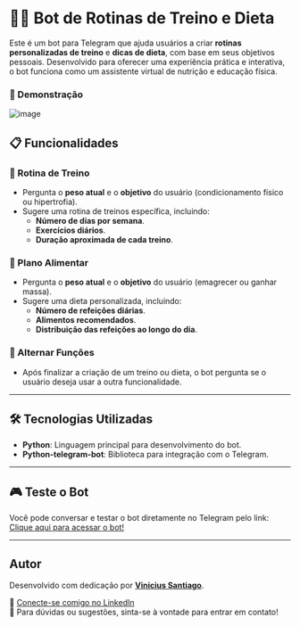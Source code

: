 # 🏋️‍♂️ Bot de Rotinas de Treino e Dieta

Este é um bot para Telegram que ajuda usuários a criar **rotinas personalizadas de treino** e **dicas de dieta**, com base em seus objetivos pessoais. Desenvolvido para oferecer uma experiência prática e interativa, o bot funciona como um assistente virtual de nutrição e educação física.

### 🎥 Demonstração

![image](https://github.com/user-attachments/assets/28a927fa-1483-4504-b630-77d8754c0f71)

## 📋 Funcionalidades

### 💪 Rotina de Treino
- Pergunta o **peso atual** e o **objetivo** do usuário (condicionamento físico ou hipertrofia).
- Sugere uma rotina de treinos específica, incluindo:
  - **Número de dias por semana**.
  - **Exercícios diários**.
  - **Duração aproximada de cada treino**.

### 🥗 Plano Alimentar
- Pergunta o **peso atual** e o **objetivo** do usuário (emagrecer ou ganhar massa).
- Sugere uma dieta personalizada, incluindo:
  - **Número de refeições diárias**.
  - **Alimentos recomendados**.
  - **Distribuição das refeições ao longo do dia**.

### 🔄 Alternar Funções
- Após finalizar a criação de um treino ou dieta, o bot pergunta se o usuário deseja usar a outra funcionalidade.

---

## 🛠️ Tecnologias Utilizadas

- **Python**: Linguagem principal para desenvolvimento do bot.
- **Python-telegram-bot**: Biblioteca para integração com o Telegram.

---

## 🎮 Teste o Bot

Você pode conversar e testar o bot diretamente no Telegram pelo link:
[Clique aqui para acessar o bot!](https://t.me/ViniciusPython_Play_Bot)

---

## Autor

Desenvolvido com dedicação por **[Vinicius Santiago](https://www.linkedin.com/in/vinicius-santiago01/)**.

💼 [Conecte-se comigo no LinkedIn](https://www.linkedin.com/in/vinicius-santiago01/)  
📧 Para dúvidas ou sugestões, sinta-se à vontade para entrar em contato!


